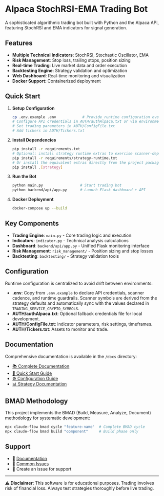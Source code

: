 # Alpaca StochRSI-EMA Trading Bot

A sophisticated algorithmic trading bot built with Python and the Alpaca API, featuring StochRSI and EMA indicators for signal generation.

## Features

- **Multiple Technical Indicators**: StochRSI, Stochastic Oscillator, EMA
- **Risk Management**: Stop loss, trailing stops, position sizing
- **Real-time Trading**: Live market data and order execution
- **Backtesting Engine**: Strategy validation and optimization
- **Web Dashboard**: Real-time monitoring and visualization
- **Docker Support**: Containerized deployment

## Quick Start

1. **Setup Configuration**
   ```bash
   cp .env.example .env            # Provide runtime configuration overrides
   # Configure API credentials in AUTH/authAlpaca.txt or via environment variables
   # Set trading parameters in AUTH/ConfigFile.txt
   # Add tickers in AUTH/Tickers.txt
   ```

2. **Install Dependencies**
   ```bash
   pip install -r requirements.txt
   # Optional: install strategy runtime extras to exercise scanner-dependent tests
   pip install -r requirements/strategy-runtime.txt
   # Or install the equivalent extras directly from the project package definition
   pip install .[strategy]
   ```

3. **Run the Bot**
   ```bash
   python main.py                 # Start trading bot
   python backend/api/app.py      # Launch Flask dashboard + API
   ```

4. **Docker Deployment**
   ```bash
   docker-compose up --build
   ```

## Key Components

- **Trading Engine**: `main.py` - Core trading logic and execution
- **Indicators**: `indicator.py` - Technical analysis calculations
- **Dashboard**: `backend/api/app.py` - Unified Flask monitoring interface
- **Risk Management**: `risk_management/` - Position sizing and stop losses
- **Backtesting**: `backtesting/` - Strategy validation tools

## Configuration

Runtime configuration is centralized to avoid drift between environments:

- **.env**: Copy from `.env.example` to declare API credentials, scanner cadence, and runtime guardrails. Scanner symbols are derived from the strategy defaults and automatically sync with the values declared in `TRADING_SERVICE_CRYPTO_SYMBOLS`.
- **AUTH/authAlpaca.txt**: Optional fallback credentials file for local development.
- **AUTH/ConfigFile.txt**: Indicator parameters, risk settings, timeframes.
- **AUTH/Tickers.txt**: Assets to monitor and trade.

## Documentation

Comprehensive documentation is available in the `/docs` directory:

- [📚 Complete Documentation](docs/README.md)
- [🚀 Quick Start Guide](docs/BMAD/guides/quick-start.md)
- [⚙️ Configuration Guide](docs/GUIDES/configuration.md)
- [📊 Strategy Documentation](docs/IMPLEMENTATION/strategies.md)

## BMAD Methodology

This project implements the BMAD (Build, Measure, Analyze, Document) methodology for systematic development:

```bash
npx claude-flow bmad cycle "feature-name"  # Complete BMAD cycle
npx claude-flow bmad build "component"     # Build phase only
```

## Support

- 📖 [Documentation](docs/README.md)
- 🐛 [Common Issues](docs/COMMON_ISSUES_AND_FIXES.md)
- 💬 Create an issue for support

---

**⚠️ Disclaimer**: This software is for educational purposes. Trading involves risk of financial loss. Always test strategies thoroughly before live trading.

